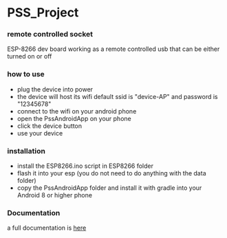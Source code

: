 # PSS_Project
### remote controlled socket

ESP-8266 dev board working as a remote controlled usb that can be either turned on or off

### how to use
- plug the device into power
- the device will host its wifi default ssid is "device-AP" and password is "12345678"
- connect to the wifi on your android phone
- open the PssAndroidApp on your phone
- click the device button
- use your device

### installation
- install the ESP8266.ino script in ESP8266 folder
- flash it into your esp (you do not need to do anything with the data folder)
- copy the PssAndroidApp folder and install it with gradle into your Android 8 or higher phone

### Documentation
a full documentation is [here](Dokumentace.pdf)
